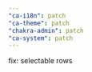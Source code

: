 ```yaml
---
"ca-i18n": patch
"ca-theme": patch
"chakra-admin": patch
"ca-system": patch
---
```


fix: selectable rows
